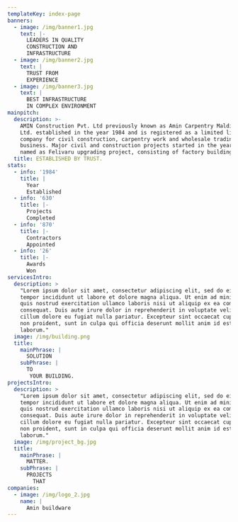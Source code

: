 ```yaml
---
templateKey: index-page
banners:
  - image: /img/banner1.jpg
    text: |-
      LEADERS IN QUALITY
      CONSTRUCTION AND 
      INFRASTRUCTURE
  - image: /img/banner2.jpg
    text: |
      TRUST FROM 
      EXPERIENCE
  - image: /img/banner3.jpg
    text: |
      BEST INFRASTRUCTURE
      IN COMPLEX ENVIRONMENT
mainpitch:
  description: >-
    AMIN Construction Pvt. Ltd previously known as Amin Carpentry Maldives Pvt
    Ltd. established in the year 1984 and is registered as a limited liability
    company for civil construction, carpentry work and wholesale trading
    business. Major civil and construction projects started in the year 1987,
    named as Felivaru upgrading project, consisting of factory buildings. 
  title: ESTABLISHED BY TRUST.
stats:
  - info: '1984'
    title: |
      Year 
      Established
  - info: '630'
    title: |-
      Projects
      Completed
  - info: '870'
    title: |-
      Contractors 
      Appointed
  - info: '26'
    title: |-
      Awards 
      Won
servicesIntro:
  description: >
    "Lorem ipsum dolor sit amet, consectetur adipiscing elit, sed do eiusmod
    tempor incididunt ut labore et dolore magna aliqua. Ut enim ad minim veniam,
    quis nostrud exercitation ullamco laboris nisi ut aliquip ex ea commodo
    consequat. Duis aute irure dolor in reprehenderit in voluptate velit esse
    cillum dolore eu fugiat nulla pariatur. Excepteur sint occaecat cupidatat
    non proident, sunt in culpa qui officia deserunt mollit anim id est
    laborum."
  image: /img/building.png
  title:
    mainPhrase: |
      SOLUTION
    subPhrase: |
      TO
       YOUR BUILDING.
projectsIntro:
  description: >
    "Lorem ipsum dolor sit amet, consectetur adipiscing elit, sed do eiusmod
    tempor incididunt ut labore et dolore magna aliqua. Ut enim ad minim veniam,
    quis nostrud exercitation ullamco laboris nisi ut aliquip ex ea commodo
    consequat. Duis aute irure dolor in reprehenderit in voluptate velit esse
    cillum dolore eu fugiat nulla pariatur. Excepteur sint occaecat cupidatat
    non proident, sunt in culpa qui officia deserunt mollit anim id est
    laborum."
  image: /img/project_bg.jpg
  title:
    mainPhrase: |
      MATTER.
    subPhrase: |
      PROJECTS
        THAT
companies:
  - image: /img/logo_2.jpg
    name: |
      Amin buildware
---
```


